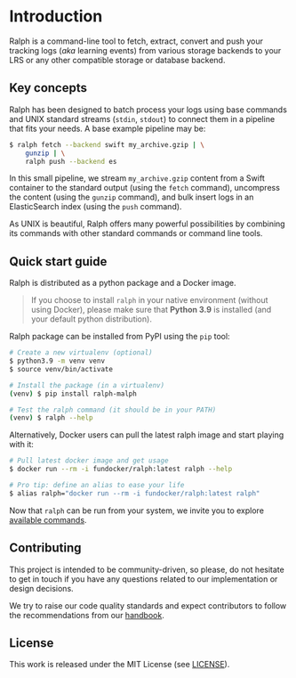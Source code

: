 # Introduction

Ralph is a command-line tool to fetch, extract, convert and push your tracking
logs (_aka_ learning events) from various storage backends to your LRS or any
other compatible storage or database backend.

## Key concepts

Ralph has been designed to batch process your logs using base commands and UNIX
standard streams (`stdin`, `stdout`) to connect them in a pipeline that fits
your needs. A base example pipeline may be:

```sh
$ ralph fetch --backend swift my_archive.gzip | \
    gunzip | \
    ralph push --backend es
```

In this small pipeline, we stream `my_archive.gzip` content from a Swift
container to the standard output (using the `fetch` command), uncompress the
content (using the `gunzip` command), and bulk insert logs in an ElasticSearch
index (using the `push` command).

As UNIX is beautiful, Ralph offers many powerful possibilities by combining its
commands with other standard commands or command line tools.

## Quick start guide

Ralph is distributed as a python package and a Docker image.

> If you choose to install `ralph` in your native environment (without using
> Docker), please make sure that **Python 3.9** is installed (and your default
> python distribution).

Ralph package can be installed from PyPI using the `pip` tool:

```sh
# Create a new virtualenv (optional)
$ python3.9 -m venv venv
$ source venv/bin/activate

# Install the package (in a virtualenv)
(venv) $ pip install ralph-malph

# Test the ralph command (it should be in your PATH)
(venv) $ ralph --help
```

Alternatively, Docker users can pull the latest ralph image and start playing
with it:

```sh
# Pull latest docker image and get usage
$ docker run --rm -i fundocker/ralph:latest ralph --help

# Pro tip: define an alias to ease your life
$ alias ralph="docker run --rm -i fundocker/ralph:latest ralph"
```

Now that `ralph` can be run from your system, we invite you to explore
[available commands](./commands.md).

## Contributing

This project is intended to be community-driven, so please, do not hesitate to
get in touch if you have any questions related to our implementation or design
decisions.

We try to raise our code quality standards and expect contributors to follow
the recommendations from our
[handbook](https://openfun.gitbooks.io/handbook/content).

## License

This work is released under the MIT License (see [LICENSE](./LICENSE)).
